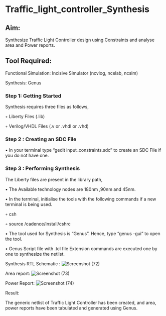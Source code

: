# Traffic_light_controller_Synthesis

## Aim:

Synthesize Traffic Light Controller design using Constraints and analyse area and Power reports.

## Tool Required:

Functional Simulation: Incisive Simulator (ncvlog, ncelab, ncsim)

Synthesis: Genus

### Step 1: Getting Started

Synthesis requires three files as follows,

◦ Liberty Files (.lib)

◦ Verilog/VHDL Files (.v or .vhdl or .vhd)

### Step 2 : Creating an SDC File

•	In your terminal type “gedit input_constraints.sdc” to create an SDC File if you do not have one.

### Step 3 : Performing Synthesis

The Liberty files are present in the library path,

• The Available technology nodes are 180nm ,90nm and 45nm.

• In the terminal, initialise the tools with the following commands if a new terminal is being used.

◦ csh

◦ source /cadence/install/cshrc

• The tool used for Synthesis is “Genus”. Hence, type “genus -gui” to open the tool.

• Genus Script file with .tcl file Extension commands are executed one by one to synthesize the netlist.

Synthesis RTL Schematic :
![Screenshot (72)](https://github.com/user-attachments/assets/b8c5b202-a57e-4e5e-b84b-9f905288c036)



Area report:
![Screenshot (73)](https://github.com/user-attachments/assets/e2ad0ff8-0429-4357-90c2-3a7a8057e22b)



Power Report:
![Screenshot (74)](https://github.com/user-attachments/assets/da08a7af-c9d7-47a9-a786-ad844e5db313)



Result:

The generic netlist of Traffic Light Controller has been created, and area, power reports have been tabulated and generated using Genus.
